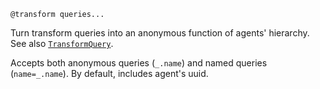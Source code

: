 ```
@transform queries...
```

Turn transform queries into an anonymous function of agents' hierarchy. See also [`TransformQuery`](@ref).

Accepts both anonymous queries (`_.name`) and named queries (`name=_.name`). By default, includes agent's uuid.
